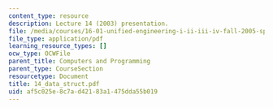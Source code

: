 ```yaml
---
content_type: resource
description: Lecture 14 (2003) presentation.
file: /media/courses/16-01-unified-engineering-i-ii-iii-iv-fall-2005-spring-2006/af5c025e8c7ad42183a1475dda55b019_14_data_struct.pdf
file_type: application/pdf
learning_resource_types: []
ocw_type: OCWFile
parent_title: Computers and Programming
parent_type: CourseSection
resourcetype: Document
title: 14_data_struct.pdf
uid: af5c025e-8c7a-d421-83a1-475dda55b019
---
```

